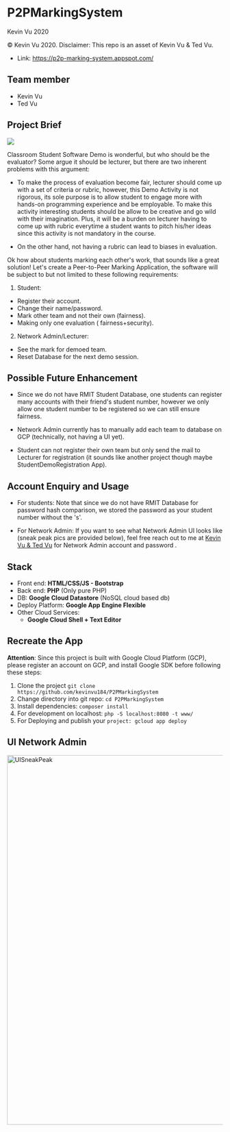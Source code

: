 # P2PMarkingSystem

Kevin Vu 2020

© Kevin Vu 2020. Disclaimer: This repo is an asset of Kevin Vu & Ted Vu.

- Link: https://p2p-marking-system.appspot.com/

## Team member
- Kevin Vu
- Ted Vu

## Project Brief
[![](https://i.imgur.com/vBXdWpj.png)](http://www.youtube.com/watch?v=cGQZdSecxwQ "Application Demo")

Classroom Student Software Demo is wonderful, but who should be the evaluator? Some argue it should be lecturer, but there are two inherent problems with this argument:

- To make the process of evaluation become fair, lecturer should come up with a set of criteria or rubric, however, this Demo Activity is not rigorous, its sole purpose is to allow student to engage more with hands-on programming experience and be employable. To make this activity interesting students should be allow to be creative and go wild with their imagination. Plus, it will be a burden on lecturer having to come up with rubric everytime a student wants to pitch his/her ideas since this activity is not mandatory in the course.

- On the other hand, not having a rubric can lead to biases in evaluation.

Ok how about students marking each other's work, that sounds like a great solution! Let's create a Peer-to-Peer Marking Application, the software will be subject to but not limited to these following requirements:

1. Student:
- Register their account.
- Change their name/password.
- Mark other team and not their own (fairness).
- Making only one evaluation ( fairness+security).
2. Network Admin/Lecturer:
- See the mark for demoed team.
- Reset Database for the next demo session.

## Possible Future Enhancement
- Since we do not have RMIT Student Database, one students can register many accounts with their friend's student number, however we only allow one student number to be registered so we can still ensure fairness.

- Network Admin currently has to manually add each team to database on GCP (technically, not having a UI yet).

- Student can not register their own team but only send the mail to Lecturer for registration (it sounds like another project though maybe StudentDemoRegistration App).

## Account Enquiry and Usage
- For students: Note that since we do not have RMIT Database for password hash comparison, we stored the password as your student number without the 's'.

- For Network Admin: If you want to see what Network Admin UI looks like (sneak peak pics are provided below), feel free reach out to me at [Kevin Vu & Ted Vu](mailto:kevinvu184@gmail.com,tedvu184@gmail.com?subject=[GitHub]%20P2PMarkingSystem%20Enquiry) for Network Admin account and password  .

## Stack
- Front end: **HTML/CSS/JS - Bootstrap**
- Back end: **PHP** (Only pure PHP)
- DB: **Google Cloud Datastore** (NoSQL cloud based db)
- Deploy Platform: **Google App Engine Flexible**
- Other Cloud Services:
  - **Google Cloud Shell + Text Editor**

## Recreate the App
**Attention**: Since this project is built with Google Cloud Platform (GCP), please register an account on GCP, and install Google SDK before following these steps:
1. Clone the project `git clone https://github.com/kevinvu184/P2PMarkingSystem`
2. Change directory into git repo: `cd P2PMarkingSystem`
3. Install dependencies: `composer install`
4. For development on localhost: `php -S localhost:8080 -t www/`
5. For Deploying and publish your `project: gcloud app deploy`

## UI Network Admin 

<img width="863" alt="UISneakPeak" src="https://user-images.githubusercontent.com/36873497/77839126-d5578480-71c5-11ea-9c73-5c1607c42de4.PNG">



